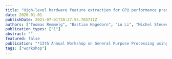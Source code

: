 ```yaml
---
title: "High-level hardware feature extraction for GPU performance prediction of stencils"
date: 2020-01-01
publishDate: 2021-07-01T20:27:55.703711Z
authors: ["Toomas Remmelg", "Bastian Hagedorn", "Lu Li", "Michel Steuwer", "Sergei Gorlatch", "Christophe Dubach"]
publication_types: ["1"]
abstract: ""
featured: false
publication: "*13th Annual Workshop on General Purpose Processing using Graphics Processing Unit (<span style=\"font-weight:bold\">GPGPU@PPoPP</span>)*"
tags: ["workshop"]
---
```


